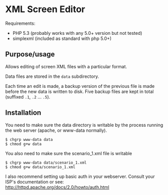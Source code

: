 XML Screen Editor
=================

Requirements:
  * PHP 5.3 (probably works with any 5.0+ version but not tested)
  * simplexml (included as standard with php 5.0+)

Purpose/usage
-------------

Allows editing of screen XML files with a particular format. 

Data files are stored in the `data` subdirectory.

Each time an edit is made, a backup version of the previous file is made before the new data is written to disk. Five backup files are kept in total (suffixed `.1`, `.2` ... `.5`).

Installation 
------------

You need to make sure the data directory is writable by the process running the web server (apache, or www-data normally).

    $ chgrp www-data data
    $ chmod g+w data

You also need to make sure the scenario_1.xml file is writable

    $ chgrp www-data data/scenario_1.xml
    $ chmod g+w data/scenario_1.xml

I also recommend setting up basic auth in your webserver. Consult your ISP's documentation or see: http://httpd.apache.org/docs/2.0/howto/auth.html

